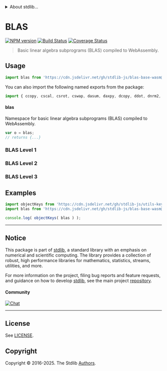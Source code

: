<!--

@license Apache-2.0

Copyright (c) 2025 The Stdlib Authors.

Licensed under the Apache License, Version 2.0 (the "License");
you may not use this file except in compliance with the License.
You may obtain a copy of the License at

   http://www.apache.org/licenses/LICENSE-2.0

Unless required by applicable law or agreed to in writing, software
distributed under the License is distributed on an "AS IS" BASIS,
WITHOUT WARRANTIES OR CONDITIONS OF ANY KIND, either express or implied.
See the License for the specific language governing permissions and
limitations under the License.

-->


<details>
  <summary>
    About stdlib...
  </summary>
  <p>We believe in a future in which the web is a preferred environment for numerical computation. To help realize this future, we've built stdlib. stdlib is a standard library, with an emphasis on numerical and scientific computation, written in JavaScript (and C) for execution in browsers and in Node.js.</p>
  <p>The library is fully decomposable, being architected in such a way that you can swap out and mix and match APIs and functionality to cater to your exact preferences and use cases.</p>
  <p>When you use stdlib, you can be absolutely certain that you are using the most thorough, rigorous, well-written, studied, documented, tested, measured, and high-quality code out there.</p>
  <p>To join us in bringing numerical computing to the web, get started by checking us out on <a href="https://github.com/stdlib-js/stdlib">GitHub</a>, and please consider <a href="https://opencollective.com/stdlib">financially supporting stdlib</a>. We greatly appreciate your continued support!</p>
</details>

# BLAS

[![NPM version][npm-image]][npm-url] [![Build Status][test-image]][test-url] [![Coverage Status][coverage-image]][coverage-url] <!-- [![dependencies][dependencies-image]][dependencies-url] -->

> Basic linear algebra subprograms (BLAS) compiled to WebAssembly.



<section class="usage">

## Usage

```javascript
import blas from 'https://cdn.jsdelivr.net/gh/stdlib-js/blas-base-wasm@deno/mod.js';
```

You can also import the following named exports from the package:

```javascript
import { ccopy, cscal, csrot, cswap, dasum, daxpy, dcopy, ddot, dnrm2, drot, drotm, dscal, dswap, idamax, isamax, sasum, saxpy, scopy, sdot, snrm2, srot, srotm, sscal, zcopy, zdrot, zswap } from 'https://cdn.jsdelivr.net/gh/stdlib-js/blas-base-wasm@deno/mod.js';
```

#### blas

Namespace for basic linear algebra subprograms (BLAS) compiled to WebAssembly.

```javascript
var o = blas;
// returns {...}
```

### BLAS Level 1

<!-- <toc pattern="+(*amax|*asum|*axpy|*copy|*dot*|*imax1|*nrm2|*rot*|*scal|*sum1|*swap)"> -->

<div class="namespace-toc">

</div>

<!-- </toc> -->

### BLAS Level 2

<!-- <toc pattern="+(*gemv|*ger|*hemv|*symv|*her*|*syr*|*trmv|*trsv|*pmv|*hpmv|*spmv|*hpr*|*spr*|*tmpv|*tpsv|*gbmv|*hbmv|*sbmv|*tbmv|*tbsv)"> -->

<div class="namespace-toc">

</div>

<!-- </toc> -->

### BLAS Level 3

<!-- <toc pattern="+(*gemm|*hemm|*symm|*herk|*syrk|*her2k|*syr2k|*trmm|*trsm)"> -->

<div class="namespace-toc">

</div>

<!-- </toc> -->

</section>

<!-- /.usage -->

<section class="examples">

## Examples

<!-- TODO: better examples -->

<!-- eslint no-undef: "error" -->

```javascript
import objectKeys from 'https://cdn.jsdelivr.net/gh/stdlib-js/utils-keys@deno/mod.js';
import blas from 'https://cdn.jsdelivr.net/gh/stdlib-js/blas-base-wasm@deno/mod.js';

console.log( objectKeys( blas ) );
```

</section>

<!-- /.examples -->

<!-- Section for related `stdlib` packages. Do not manually edit this section, as it is automatically populated. -->

<section class="related">

</section>

<!-- /.related -->

<!-- Section for all links. Make sure to keep an empty line after the `section` element and another before the `/section` close. -->


<section class="main-repo" >

* * *

## Notice

This package is part of [stdlib][stdlib], a standard library with an emphasis on numerical and scientific computing. The library provides a collection of robust, high performance libraries for mathematics, statistics, streams, utilities, and more.

For more information on the project, filing bug reports and feature requests, and guidance on how to develop [stdlib][stdlib], see the main project [repository][stdlib].

#### Community

[![Chat][chat-image]][chat-url]

---

## License

See [LICENSE][stdlib-license].


## Copyright

Copyright &copy; 2016-2025. The Stdlib [Authors][stdlib-authors].

</section>

<!-- /.stdlib -->

<!-- Section for all links. Make sure to keep an empty line after the `section` element and another before the `/section` close. -->

<section class="links">

[npm-image]: http://img.shields.io/npm/v/@stdlib/blas-base-wasm.svg
[npm-url]: https://npmjs.org/package/@stdlib/blas-base-wasm

[test-image]: https://github.com/stdlib-js/blas-base-wasm/actions/workflows/test.yml/badge.svg?branch=main
[test-url]: https://github.com/stdlib-js/blas-base-wasm/actions/workflows/test.yml?query=branch:main

[coverage-image]: https://img.shields.io/codecov/c/github/stdlib-js/blas-base-wasm/main.svg
[coverage-url]: https://codecov.io/github/stdlib-js/blas-base-wasm?branch=main

<!--

[dependencies-image]: https://img.shields.io/david/stdlib-js/blas-base-wasm.svg
[dependencies-url]: https://david-dm.org/stdlib-js/blas-base-wasm/main

-->

[chat-image]: https://img.shields.io/gitter/room/stdlib-js/stdlib.svg
[chat-url]: https://app.gitter.im/#/room/#stdlib-js_stdlib:gitter.im

[stdlib]: https://github.com/stdlib-js/stdlib

[stdlib-authors]: https://github.com/stdlib-js/stdlib/graphs/contributors

[umd]: https://github.com/umdjs/umd
[es-module]: https://developer.mozilla.org/en-US/docs/Web/JavaScript/Guide/Modules

[deno-url]: https://github.com/stdlib-js/blas-base-wasm/tree/deno
[deno-readme]: https://github.com/stdlib-js/blas-base-wasm/blob/deno/README.md
[umd-url]: https://github.com/stdlib-js/blas-base-wasm/tree/umd
[umd-readme]: https://github.com/stdlib-js/blas-base-wasm/blob/umd/README.md
[esm-url]: https://github.com/stdlib-js/blas-base-wasm/tree/esm
[esm-readme]: https://github.com/stdlib-js/blas-base-wasm/blob/esm/README.md
[branches-url]: https://github.com/stdlib-js/blas-base-wasm/blob/main/branches.md

[stdlib-license]: https://raw.githubusercontent.com/stdlib-js/blas-base-wasm/main/LICENSE

<!-- <toc-links> -->

<!-- </toc-links> -->

</section>

<!-- /.links -->
